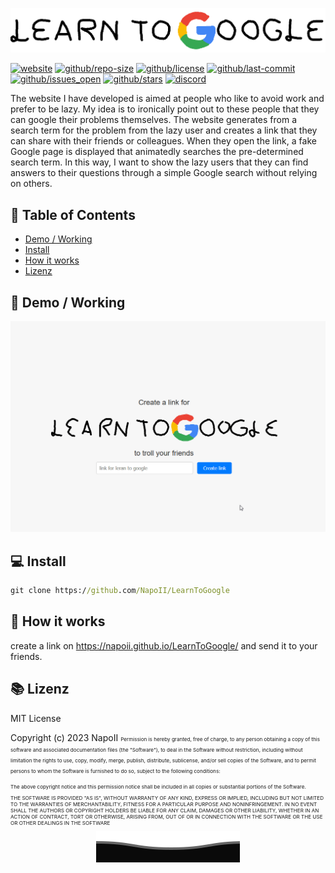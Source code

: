 [![github/NapoII](https://raw.githubusercontent.com/NapoII/LearnToGoogle/main/lerantogoogle.gif)](https://napoii.github.io/LearnToGoogle/)

[![website](https://img.shields.io/website?down_color=red&down_message=offline&label=LearnToGoogle&up_color=greenb&up_message=Online&url=https%3A%2F%2Fnapoii.github.io%2Fpypi-Classifiers%2F)](https://napoii.github.io/pypi-Classifiers/) [![github/repo-size](https://img.shields.io/github/repo-size/NapoII/LearnToGoogle)](https://napoii.github.io/LearnToGoogle/) [![github/license](https://img.shields.io/github/license/NapoII/LearnToGoogle)](https://github.com/NapoII/LearnToGoogle/blob/main/LICENSE) [![github/last-commit](https://img.shields.io/github/downloads/NapoII/LearnToGoogle/total)](https://img.shields.io/github/issues/NapoII/LearnToGoogle?style=plastic) [![github/issues_open](https://img.shields.io/github/issues/NapoII/LearnToGoogle?style=plastic)](https://img.shields.io/github/issues-raw/NapoII/LearnToGoogle) [![github/stars](https://img.shields.io/github/stars/NapoII/LearnToGoogle?style=social)](https://github.com/NapoII/LearnToGoogle/stargazers) [![discord](https://img.shields.io/discord/190307701169979393)](https://discord.gg/knTKtKVfnr)

The website I have developed is aimed at people who like to avoid work and prefer to be lazy. My idea is to ironically point out to these people that they can google their problems themselves. The website generates from a search term for the problem from the lazy user and creates a link that they can share with their friends or colleagues. When they open the link, a fake Google page is displayed that animatedly searches the pre-determined search term. In this way, I want to show the lazy users that they can find answers to their questions through a simple Google search without relying on others.

## 📝 Table of Contents
+ [Demo / Working](#demo)
+ [Install](#usage)
+ [How it works](#Use)
+ [Lizenz](#Lizenz)

## 🎥 Demo / Working <a name = "demo"></a>
[![demo](https://raw.githubusercontent.com/NapoII/LearnToGoogle/main/README_img/demo.gif)](https://napoii.github.io/LearnToGoogle/) 

## 💻 Install <a name = "usage"></a>
```cmd
git clone https://github.com/NapoII/LearnToGoogle
```
## 💭 How it works <a name = "Use"></a>

create a link on https://napoii.github.io/LearnToGoogle/ and send it to your friends.

## 📚 Lizenz <a name = "Lizenz"></a>
MIT License

Copyright (c) 2023 NapoII
<small><small><small>
Permission is hereby granted, free of charge, to any person obtaining a copy
of this software and associated documentation files (the "Software"), to deal
in the Software without restriction, including without limitation the rights
to use, copy, modify, merge, publish, distribute, sublicense, and/or sell
copies of the Software, and to permit persons to whom the Software is
furnished to do so, subject to the following conditions:

The above copyright notice and this permission notice shall be included in all
copies or substantial portions of the Software.

THE SOFTWARE IS PROVIDED "AS IS", WITHOUT WARRANTY OF ANY KIND, EXPRESS OR
IMPLIED, INCLUDING BUT NOT LIMITED TO THE WARRANTIES OF MERCHANTABILITY,
FITNESS FOR A PARTICULAR PURPOSE AND NONINFRINGEMENT. IN NO EVENT SHALL THE
AUTHORS OR COPYRIGHT HOLDERS BE LIABLE FOR ANY CLAIM, DAMAGES OR OTHER
LIABILITY, WHETHER IN AN ACTION OF CONTRACT, TORT OR OTHERWISE, ARISING FROM,
OUT OF OR IN CONNECTION WITH THE SOFTWARE OR THE USE OR OTHER DEALINGS IN THE
SOFTWARE
    
<p align="center">
<img src="https://raw.githubusercontent.com/NapoII/NapoII/233630a814f7979f575c7f764dbf1f4804b05332/Bottom.svg" alt="Github Stats" />
</p>
